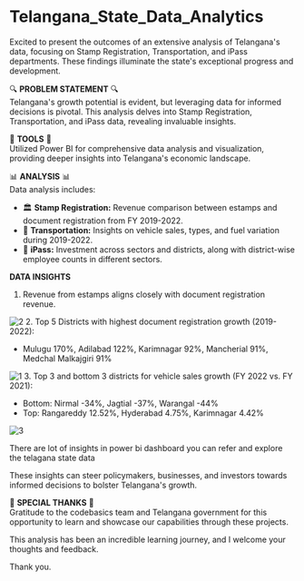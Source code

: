 # Telangana_State_Data_Analytics

Excited to present the outcomes of an extensive analysis of Telangana's data, focusing on Stamp Registration, Transportation, and iPass departments. These findings illuminate the state's exceptional progress and development.

🔍 **PROBLEM STATEMENT** 🔍  
Telangana's growth potential is evident, but leveraging data for informed decisions is pivotal. This analysis delves into Stamp Registration, Transportation, and iPass data, revealing invaluable insights.

🔧 **TOOLS** 🔧  
Utilized Power BI for comprehensive data analysis and visualization, providing deeper insights into Telangana's economic landscape.

📊 **ANALYSIS** 📊  
Data analysis includes:
- 🏛 **Stamp Registration:** Revenue comparison between estamps and document registration from FY 2019-2022.
- 🚗 **Transportation:** Insights on vehicle sales, types, and fuel variation during 2019-2022.
- 📑 **iPass:** Investment across sectors and districts, along with district-wise employee counts in different sectors.

**DATA INSIGHTS**  
1. Revenue from estamps aligns closely with document registration revenue.

![2](https://github.com/AyushSharma97666/python_1/assets/110818513/9ccbe164-9d17-40cf-b52e-014c31cf2d68)
2. Top 5 Districts with highest document registration growth (2019-2022):
   - Mulugu 170%, Adilabad 122%, Karimnagar 92%, Mancherial 91%, Medchal Malkajgiri 91%

![1](https://github.com/AyushSharma97666/python_1/assets/110818513/033e9eeb-584d-4af2-8320-dd5e5213dce6)
3. Top 3 and bottom 3 districts for vehicle sales growth (FY 2022 vs. FY 2021):
   - Bottom: Nirmal -34%, Jagtial -37%, Warangal -44%
   - Top: Rangareddy 12.52%, Hyderabad 4.75%, Karimnagar 4.42%

![3](https://github.com/AyushSharma97666/python_1/assets/110818513/95e3a81f-bfdd-4daf-9f8e-31e76c7db36d)

There are lot of insights in power bi dashboard you can refer and explore the telagana state data 

These insights can steer policymakers, businesses, and investors towards informed decisions to bolster Telangana's growth.

🙏 **SPECIAL THANKS** 🙏  
Gratitude to the codebasics team and Telangana government for this opportunity to learn and showcase our capabilities through these projects.

This analysis has been an incredible learning journey, and I welcome your thoughts and feedback.

Thank you.
